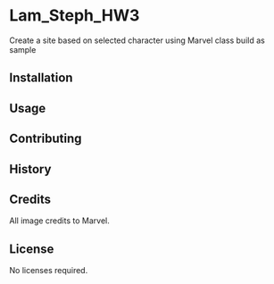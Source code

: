 # Lam_Steph_HW3
Create a site based on selected character using Marvel class build as sample


## Installation


## Usage


## Contributing


## History


## Credits
All image credits to Marvel.

## License
No licenses required.

